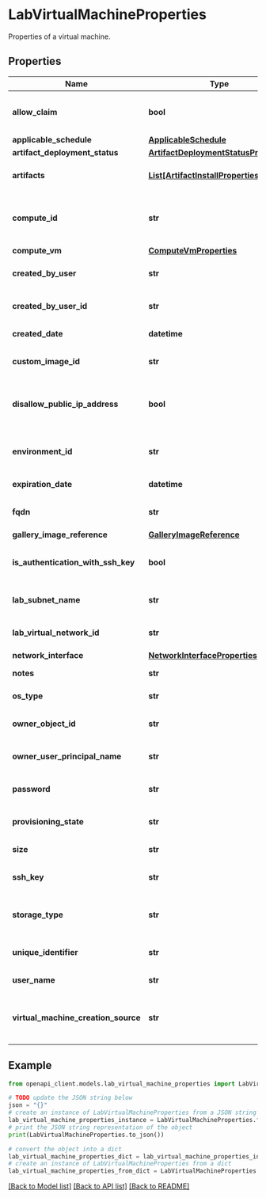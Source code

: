 # LabVirtualMachineProperties

Properties of a virtual machine.

## Properties

Name | Type | Description | Notes
------------ | ------------- | ------------- | -------------
**allow_claim** | **bool** | Indicates whether another user can take ownership of the virtual machine | [optional] 
**applicable_schedule** | [**ApplicableSchedule**](ApplicableSchedule.md) |  | [optional] 
**artifact_deployment_status** | [**ArtifactDeploymentStatusProperties**](ArtifactDeploymentStatusProperties.md) |  | [optional] 
**artifacts** | [**List[ArtifactInstallProperties]**](ArtifactInstallProperties.md) | The artifacts to be installed on the virtual machine. | [optional] 
**compute_id** | **str** | The resource identifier (Microsoft.Compute) of the virtual machine. | [optional] [readonly] 
**compute_vm** | [**ComputeVmProperties**](ComputeVmProperties.md) |  | [optional] 
**created_by_user** | **str** | The email address of creator of the virtual machine. | [optional] 
**created_by_user_id** | **str** | The object identifier of the creator of the virtual machine. | [optional] 
**created_date** | **datetime** | The creation date of the virtual machine. | [optional] 
**custom_image_id** | **str** | The custom image identifier of the virtual machine. | [optional] 
**disallow_public_ip_address** | **bool** | Indicates whether the virtual machine is to be created without a public IP address. | [optional] 
**environment_id** | **str** | The resource ID of the environment that contains this virtual machine, if any. | [optional] 
**expiration_date** | **datetime** | The expiration date for VM. | [optional] 
**fqdn** | **str** | The fully-qualified domain name of the virtual machine. | [optional] 
**gallery_image_reference** | [**GalleryImageReference**](GalleryImageReference.md) |  | [optional] 
**is_authentication_with_ssh_key** | **bool** | Indicates whether this virtual machine uses an SSH key for authentication. | [optional] 
**lab_subnet_name** | **str** | The lab subnet name of the virtual machine. | [optional] 
**lab_virtual_network_id** | **str** | The lab virtual network identifier of the virtual machine. | [optional] 
**network_interface** | [**NetworkInterfaceProperties**](NetworkInterfaceProperties.md) |  | [optional] 
**notes** | **str** | The notes of the virtual machine. | [optional] 
**os_type** | **str** | The OS type of the virtual machine. | [optional] 
**owner_object_id** | **str** | The object identifier of the owner of the virtual machine. | [optional] 
**owner_user_principal_name** | **str** | The user principal name of the virtual machine owner. | [optional] 
**password** | **str** | The password of the virtual machine administrator. | [optional] 
**provisioning_state** | **str** | The provisioning status of the resource. | [optional] 
**size** | **str** | The size of the virtual machine. | [optional] 
**ssh_key** | **str** | The SSH key of the virtual machine administrator. | [optional] 
**storage_type** | **str** | Storage type to use for virtual machine (i.e. Standard, Premium). | [optional] 
**unique_identifier** | **str** | The unique immutable identifier of a resource (Guid). | [optional] 
**user_name** | **str** | The user name of the virtual machine. | [optional] 
**virtual_machine_creation_source** | **str** | Tells source of creation of lab virtual machine. Output property only. | [optional] 

## Example

```python
from openapi_client.models.lab_virtual_machine_properties import LabVirtualMachineProperties

# TODO update the JSON string below
json = "{}"
# create an instance of LabVirtualMachineProperties from a JSON string
lab_virtual_machine_properties_instance = LabVirtualMachineProperties.from_json(json)
# print the JSON string representation of the object
print(LabVirtualMachineProperties.to_json())

# convert the object into a dict
lab_virtual_machine_properties_dict = lab_virtual_machine_properties_instance.to_dict()
# create an instance of LabVirtualMachineProperties from a dict
lab_virtual_machine_properties_from_dict = LabVirtualMachineProperties.from_dict(lab_virtual_machine_properties_dict)
```
[[Back to Model list]](../README.md#documentation-for-models) [[Back to API list]](../README.md#documentation-for-api-endpoints) [[Back to README]](../README.md)


